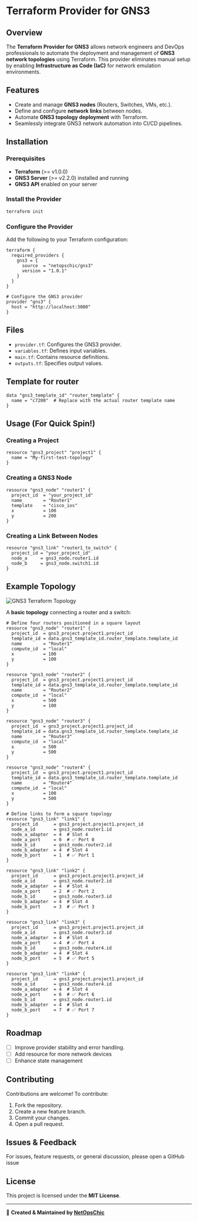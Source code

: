 # Terraform Provider for GNS3

## Overview
The **Terraform Provider for GNS3** allows network engineers and DevOps professionals to automate the deployment and management of **GNS3 network topologies** using Terraform. This provider eliminates manual setup by enabling **Infrastructure as Code (IaC)** for network emulation environments.

## Features
- Create and manage **GNS3 nodes** (Routers, Switches, VMs, etc.).
- Define and configure **network links** between nodes.
- Automate **GNS3 topology deployment** with Terraform.
- Seamlessly integrate GNS3 network automation into CI/CD pipelines.

## Installation
### Prerequisites
- **Terraform** (>= v1.0.0)
- **GNS3 Server** (>= v2.2.0) installed and running
- **GNS3 API** enabled on your server

### Install the Provider
```bash
terraform init
```

### Configure the Provider
Add the following to your Terraform configuration:
```hcl
terraform {
  required_providers {
    gns3 = {
      source  = "netopschic/gns3"
      version = "1.0.1"
    }
  }
}

# Configure the GNS3 provider
provider "gns3" {
  host = "http://localhost:3080"
}
```
## Files

- `provider.tf`: Configures the GNS3 provider.
- `variables.tf`: Defines input variables.
- `main.tf`: Contains resource definitions.
- `outputs.tf`: Specifies output values.

## Template for router
```hcl
data "gns3_template_id" "router_template" {
  name = "c7200"  # Replace with the actual router template name
}

```
## Usage (For Quick Spin!)
### Creating a Project
```hcl
resource "gns3_project" "project1" {
  name = "My-first-test-topology"
}

```
### Creating a GNS3 Node
```hcl
resource "gns3_node" "router1" {
  project_id  = "your_project_id"
  name        = "Router1"
  template    = "cisco_ios"
  x           = 100
  y           = 200
}
```

### Creating a Link Between Nodes
```hcl
resource "gns3_link" "router1_to_switch" {
  project_id = "your_project_id"
  node_a     = gns3_node.router1.id
  node_b     = gns3_node.switch1.id
}
```

## Example Topology

![GNS3 Terraform Topology](img/gns3-topology.png)

A **basic topology** connecting a router and a switch:
```hcl
# Define four routers positioned in a square layout
resource "gns3_node" "router1" {
  project_id  = gns3_project.project1.project_id
  template_id = data.gns3_template_id.router_template.template_id
  name        = "Router1"
  compute_id  = "local"
  x           = 100
  y           = 100
}

resource "gns3_node" "router2" {
  project_id  = gns3_project.project1.project_id
  template_id = data.gns3_template_id.router_template.template_id
  name        = "Router2"
  compute_id  = "local"
  x           = 500
  y           = 100
}

resource "gns3_node" "router3" {
  project_id  = gns3_project.project1.project_id
  template_id = data.gns3_template_id.router_template.template_id
  name        = "Router3"
  compute_id  = "local"
  x           = 500
  y           = 500
}

resource "gns3_node" "router4" {
  project_id  = gns3_project.project1.project_id
  template_id = data.gns3_template_id.router_template.template_id
  name        = "Router4"
  compute_id  = "local"
  x           = 100
  y           = 500
}

# Define links to form a square topology
resource "gns3_link" "link1" {
  project_id      = gns3_project.project1.project_id
  node_a_id       = gns3_node.router1.id
  node_a_adapter  = 4  # Slot 4
  node_a_port     = 0  # ✅ Port 0
  node_b_id       = gns3_node.router2.id
  node_b_adapter  = 4  # Slot 4
  node_b_port     = 1  # ✅ Port 1
}

resource "gns3_link" "link2" {
  project_id      = gns3_project.project1.project_id
  node_a_id       = gns3_node.router2.id
  node_a_adapter  = 4  # Slot 4
  node_a_port     = 2  # ✅ Port 2
  node_b_id       = gns3_node.router3.id
  node_b_adapter  = 4  # Slot 4
  node_b_port     = 3  # ✅ Port 3
}

resource "gns3_link" "link3" {
  project_id      = gns3_project.project1.project_id
  node_a_id       = gns3_node.router3.id
  node_a_adapter  = 4  # Slot 4
  node_a_port     = 4  # ✅ Port 4
  node_b_id       = gns3_node.router4.id
  node_b_adapter  = 4  # Slot 4
  node_b_port     = 5  # ✅ Port 5
}

resource "gns3_link" "link4" {
  project_id      = gns3_project.project1.project_id
  node_a_id       = gns3_node.router4.id
  node_a_adapter  = 4  # Slot 4
  node_a_port     = 6  # ✅ Port 6
  node_b_id       = gns3_node.router1.id
  node_b_adapter  = 4  # Slot 4
  node_b_port     = 7  # ✅ Port 7
}

```

## Roadmap
- [ ] Improve provider stability and error handling.
- [ ] Add resource for more network devices
- [ ] Enhance state management

## Contributing
Contributions are welcome! To contribute:
1. Fork the repository.
2. Create a new feature branch.
3. Commit your changes.
4. Open a pull request.

## Issues & Feedback
For issues, feature requests, or general discussion, please open a GitHub issue

## License
This project is licensed under the **MIT License**.

---
🚀 **Created & Maintained by [NetOpsChic](https://github.com/netopschic)**